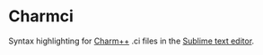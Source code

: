 # Charmci
Syntax highlighting for [Charm++](https://charm.cs.illinois.edu) .ci files in the [Sublime text editor](https://www.sublimetext.com).
